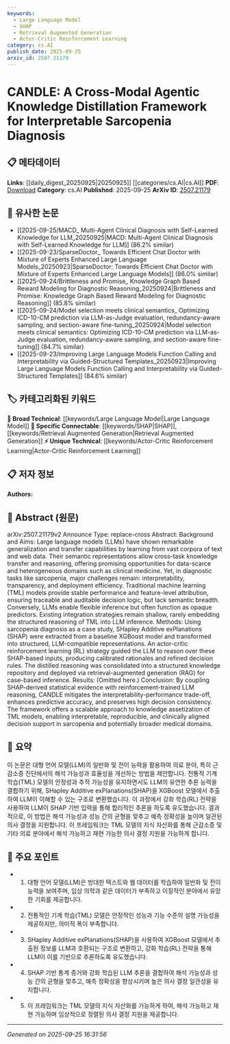 ```yaml
---
keywords:
  - Large Language Model
  - SHAP
  - Retrieval Augmented Generation
  - Actor-Critic Reinforcement Learning
category: cs.AI
publish_date: 2025-09-25
arxiv_id: 2507.21179
---
```


<!-- KEYWORD_LINKING_METADATA:
{
  "processed_timestamp": "2025-09-25T16:31:56.300476",
  "vocabulary_version": "1.0",
  "selected_keywords": [
    "Large Language Model",
    "SHAP",
    "Retrieval Augmented Generation",
    "Actor-Critic Reinforcement Learning"
  ],
  "rejected_keywords": [],
  "similarity_scores": {
    "Large Language Model": 0.82,
    "SHAP": 0.78,
    "Retrieval Augmented Generation": 0.77,
    "Actor-Critic Reinforcement Learning": 0.79
  },
  "extraction_method": "AI_prompt_based",
  "budget_applied": true,
  "candidates_json": {
    "candidates": [
      {
        "surface": "Large Language Models",
        "canonical": "Large Language Model",
        "aliases": [
          "LLM",
          "Large Language Models"
        ],
        "category": "broad_technical",
        "rationale": "Large Language Models are central to the framework's cross-modal reasoning capabilities.",
        "novelty_score": 0.45,
        "connectivity_score": 0.88,
        "specificity_score": 0.65,
        "link_intent_score": 0.82
      },
      {
        "surface": "SHapley Additive exPlanations",
        "canonical": "SHAP",
        "aliases": [
          "SHAP",
          "SHapley Additive exPlanations"
        ],
        "category": "specific_connectable",
        "rationale": "SHAP is used for feature-level attribution, crucial for interpretability in the framework.",
        "novelty_score": 0.7,
        "connectivity_score": 0.79,
        "specificity_score": 0.85,
        "link_intent_score": 0.78
      },
      {
        "surface": "Retrieval-Augmented Generation",
        "canonical": "Retrieval Augmented Generation",
        "aliases": [
          "RAG",
          "Retrieval-Augmented Generation"
        ],
        "category": "specific_connectable",
        "rationale": "RAG is employed for case-based inference, enhancing the framework's decision-making process.",
        "novelty_score": 0.68,
        "connectivity_score": 0.83,
        "specificity_score": 0.8,
        "link_intent_score": 0.77
      },
      {
        "surface": "Actor-Critic Reinforcement Learning",
        "canonical": "Actor-Critic Reinforcement Learning",
        "aliases": [
          "Actor-Critic RL"
        ],
        "category": "unique_technical",
        "rationale": "This technique is pivotal for guiding LLM reasoning over SHAP-based inputs.",
        "novelty_score": 0.72,
        "connectivity_score": 0.75,
        "specificity_score": 0.88,
        "link_intent_score": 0.79
      }
    ],
    "ban_list_suggestions": [
      "sarcopenia",
      "diagnosis",
      "framework"
    ]
  },
  "decisions": [
    {
      "candidate_surface": "Large Language Models",
      "resolved_canonical": "Large Language Model",
      "decision": "linked",
      "scores": {
        "novelty": 0.45,
        "connectivity": 0.88,
        "specificity": 0.65,
        "link_intent": 0.82
      }
    },
    {
      "candidate_surface": "SHapley Additive exPlanations",
      "resolved_canonical": "SHAP",
      "decision": "linked",
      "scores": {
        "novelty": 0.7,
        "connectivity": 0.79,
        "specificity": 0.85,
        "link_intent": 0.78
      }
    },
    {
      "candidate_surface": "Retrieval-Augmented Generation",
      "resolved_canonical": "Retrieval Augmented Generation",
      "decision": "linked",
      "scores": {
        "novelty": 0.68,
        "connectivity": 0.83,
        "specificity": 0.8,
        "link_intent": 0.77
      }
    },
    {
      "candidate_surface": "Actor-Critic Reinforcement Learning",
      "resolved_canonical": "Actor-Critic Reinforcement Learning",
      "decision": "linked",
      "scores": {
        "novelty": 0.72,
        "connectivity": 0.75,
        "specificity": 0.88,
        "link_intent": 0.79
      }
    }
  ]
}
-->

# CANDLE: A Cross-Modal Agentic Knowledge Distillation Framework for Interpretable Sarcopenia Diagnosis

## 📋 메타데이터

**Links**: [[daily_digest_20250925|20250925]] [[categories/cs.AI|cs.AI]]
**PDF**: [Download](https://arxiv.org/pdf/2507.21179.pdf)
**Category**: cs.AI
**Published**: 2025-09-25
**ArXiv ID**: [2507.21179](https://arxiv.org/abs/2507.21179)

## 🔗 유사한 논문
- [[2025-09-25/MACD_ Multi-Agent Clinical Diagnosis with Self-Learned Knowledge for LLM_20250925|MACD: Multi-Agent Clinical Diagnosis with Self-Learned Knowledge for LLM]] (86.2% similar)
- [[2025-09-23/SparseDoctor_ Towards Efficient Chat Doctor with Mixture of Experts Enhanced Large Language Models_20250923|SparseDoctor: Towards Efficient Chat Doctor with Mixture of Experts Enhanced Large Language Models]] (86.0% similar)
- [[2025-09-24/Brittleness and Promise_ Knowledge Graph Based Reward Modeling for Diagnostic Reasoning_20250924|Brittleness and Promise: Knowledge Graph Based Reward Modeling for Diagnostic Reasoning]] (85.8% similar)
- [[2025-09-24/Model selection meets clinical semantics_ Optimizing ICD-10-CM prediction via LLM-as-Judge evaluation, redundancy-aware sampling, and section-aware fine-tuning_20250924|Model selection meets clinical semantics: Optimizing ICD-10-CM prediction via LLM-as-Judge evaluation, redundancy-aware sampling, and section-aware fine-tuning]] (84.7% similar)
- [[2025-09-23/Improving Large Language Models Function Calling and Interpretability via Guided-Structured Templates_20250923|Improving Large Language Models Function Calling and Interpretability via Guided-Structured Templates]] (84.6% similar)

## 🏷️ 카테고리화된 키워드
**🧠 Broad Technical**: [[keywords/Large Language Model|Large Language Model]]
**🔗 Specific Connectable**: [[keywords/SHAP|SHAP]], [[keywords/Retrieval Augmented Generation|Retrieval Augmented Generation]]
**⚡ Unique Technical**: [[keywords/Actor-Critic Reinforcement Learning|Actor-Critic Reinforcement Learning]]

## 📋 저자 정보

**Authors:** 

## 📄 Abstract (원문)

arXiv:2507.21179v2 Announce Type: replace-cross 
Abstract: Background and Aims: Large language models (LLMs) have shown remarkable generalization and transfer capabilities by learning from vast corpora of text and web data. Their semantic representations allow cross-task knowledge transfer and reasoning, offering promising opportunities for data-scarce and heterogeneous domains such as clinical medicine. Yet, in diagnostic tasks like sarcopenia, major challenges remain: interpretability, transparency, and deployment efficiency. Traditional machine learning (TML) models provide stable performance and feature-level attribution, ensuring traceable and auditable decision logic, but lack semantic breadth. Conversely, LLMs enable flexible inference but often function as opaque predictors. Existing integration strategies remain shallow, rarely embedding the structured reasoning of TML into LLM inference. Methods: Using sarcopenia diagnosis as a case study, SHapley Additive exPlanations (SHAP) were extracted from a baseline XGBoost model and transformed into structured, LLM-compatible representations. An actor-critic reinforcement learning (RL) strategy guided the LLM to reason over these SHAP-based inputs, producing calibrated rationales and refined decision rules. The distilled reasoning was consolidated into a structured knowledge repository and deployed via retrieval-augmented generation (RAG) for case-based inference. Results: (Omitted here.) Conclusion: By coupling SHAP-derived statistical evidence with reinforcement-trained LLM reasoning, CANDLE mitigates the interpretability-performance trade-off, enhances predictive accuracy, and preserves high decision consistency. The framework offers a scalable approach to knowledge assetization of TML models, enabling interpretable, reproducible, and clinically aligned decision support in sarcopenia and potentially broader medical domains.

## 📝 요약

이 논문은 대형 언어 모델(LLM)의 일반화 및 전이 능력을 활용하여 의료 분야, 특히 근감소증 진단에서의 해석 가능성과 효율성을 개선하는 방법을 제안합니다. 전통적 기계 학습(TML) 모델의 안정성과 추적 가능성을 유지하면서도 LLM의 유연한 추론 능력을 결합하기 위해, SHapley Additive exPlanations(SHAP)을 XGBoost 모델에서 추출하여 LLM이 이해할 수 있는 구조로 변환했습니다. 이 과정에서 강화 학습(RL) 전략을 사용하여 LLM이 SHAP 기반 입력을 통해 합리적인 추론을 하도록 유도했습니다. 결과적으로, 이 방법은 해석 가능성과 성능 간의 균형을 맞추고 예측 정확성을 높이며 일관된 의사 결정을 지원합니다. 이 프레임워크는 TML 모델의 지식 자산화를 통해 근감소증 및 기타 의료 분야에서 해석 가능하고 재현 가능한 의사 결정 지원을 가능하게 합니다.

## 🎯 주요 포인트

- 1. 대형 언어 모델(LLM)은 방대한 텍스트와 웹 데이터를 학습하여 일반화 및 전이 능력을 보여주며, 임상 의학과 같은 데이터가 부족하고 이질적인 분야에서 유망한 기회를 제공합니다.
- 2. 전통적인 기계 학습(TML) 모델은 안정적인 성능과 기능 수준의 설명 가능성을 제공하지만, 의미적 폭이 부족합니다.
- 3. SHapley Additive exPlanations(SHAP)을 사용하여 XGBoost 모델에서 추출된 정보를 LLM과 호환되는 구조로 변환하고, 강화 학습(RL) 전략을 통해 LLM이 이를 기반으로 추론하도록 유도했습니다.
- 4. SHAP 기반 통계 증거와 강화 학습된 LLM 추론을 결합하여 해석 가능성과 성능 간의 균형을 맞추고, 예측 정확성을 향상시키며 높은 의사 결정 일관성을 유지합니다.
- 5. 이 프레임워크는 TML 모델의 지식 자산화를 가능하게 하여, 해석 가능하고 재현 가능하며 임상적으로 정렬된 의사 결정 지원을 제공합니다.


---

*Generated on 2025-09-25 16:31:56*